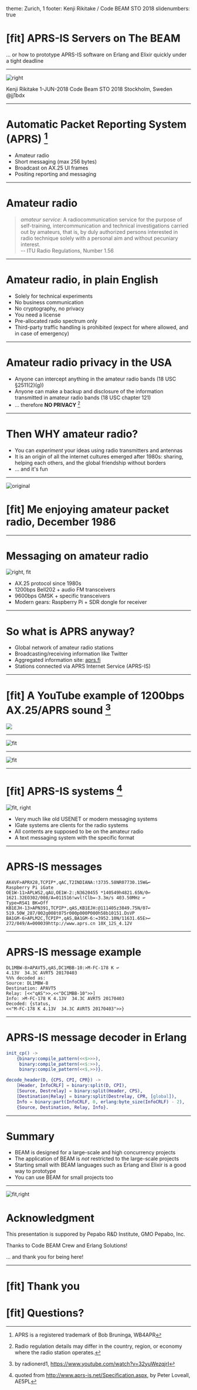 theme: Zurich, 1 
footer: Kenji Rikitake / Code BEAM STO 2018
slidenumbers: true

<!-- Use Deckset 2.0, aspect ratio 16:9 -->

# [fit] APRS-IS Servers on The BEAM

... or how to prototype APRS-IS software on Erlang and Elixir quickly under a tight deadline

---

![right](jj1bdx-20170321-800x800.jpg)

Kenji Rikitake
1-JUN-2018
Code Beam STO 2018
Stockholm, Sweden
@jj1bdx

---

# Automatic Packet Reporting System (APRS) [^1]

* Amateur radio
* Short messaging (max 256 bytes)
* Broadcast on AX.25 UI frames
* Positing reporting and messaging

[^1]: APRS is a registered trademark of Bob Bruninga, WB4APR

---

# Amateur radio

> *amateur service*: A radiocommunication service for the purpose of self-training, intercommunication and technical investigations carried out by amateurs, that is, by duly authorized persons interested in radio technique solely with a personal aim and without pecuniary interest.  
-- ITU Radio Regulations, Number 1.56

---

# Amateur radio, in plain English

* Solely for technical experiments
* No business communication
* No cryptography, no privacy
* You need a license
* Pre-allocated radio spectrum only
* Third-party traffic handling is prohibited (expect for where allowed, and in case of emergency)

---

# Amateur radio privacy in the USA

* Anyone can intercept anything in the amateur radio bands (18 USC §2511(2)(g))
* Anyone can make a backup and disclosure of the information transmitted in amateur radio bands (18 USC chapter 121) 
* ... therefore **NO PRIVACY** [^2]

[^2]: Radio regulation details may differ in the country, region, or economy where the radio station operates.

---

# Then WHY amateur radio?

* You can *experiment* your ideas using radio transmitters and antennas
* It is an origin of all the internet cultures emerged after 1980s: sharing, helping each others, and the global friendship without borders
* ... and it's fun

---

![original](jj1bdx-packet-radio-1987.JPG)

# [fit] Me enjoying amateur packet radio, December 1986

---

# Messaging on amateur radio

![right, fit](instagram-raspi-receiver.jpg)

* AX.25 protocol since 1980s
* 1200bps Bell202 + audio FM transceivers
* 9600bps GMSK + specific transceivers
* Modern gears: Raspberry Pi + SDR dongle for receiver

---

# So what is APRS anyway?

* Global network of amateur radio stations
* Broadcasting/receiving information like Twitter
* Aggregated information site: [aprs.fi](https://aprs.fi)
* Stations connected via APRS Internet Service (APRS-IS)

---

# [fit] A YouTube example of 1200bps AX.25/APRS sound [^3]

![](https://www.youtube.com/watch?v=32yuWezqjrI)

[^3]: by radionerd1, <https://www.youtube.com/watch?v=32yuWezqjrI>

---

![fit](Stockholm-aprs-fi-20180526.png)

---

![fit](Toyonaka-aprs-fi-20180526.png)

---

# [fit] APRS-IS systems [^4]

![fit, right](aprs-is.png)

* Very much like old USENET or modern messaging systems
* IGate systems are clients for the radio systems
* All contents are supposed to be on the amateur radio
* A text messaging system with the specific format

[^4]: quoted from <http://www.aprs-is.net/Specification.aspx>, by Peter Loveall, AE5PL

---

# APRS-IS messages

```
AK4VF>APRX28,TCPIP*,qAC,T2INDIANA:!3735.58NR07730.15W&↩
Raspberry Pi iGate
OE1W-11>APLWS2,qAU,OE1W-2:;N3620455 *140549h4821.65N/0↩
1621.32EO302/008/A=011516!wvl!Clb=-3.3m/s 403.50MHz ↩
Type=RS41 BK=Off
KB1EJH-13>APN391,TCPIP*,qAS,KB1EJH:@111405z3849.75N/07↩
519.50W_287/002g008t075r000p000P000h58b10151.DsVP
BA1GM-6>APLM2C,TCPIP*,qAS,BA1GM-6:=3952.10N/11631.65E>↩
272/049/A=000039http://www.aprs.cn 10X_12S_4.12V
```

---

# APRS-IS message example

```
DL1MBW-8>APAVT5,qAS,DC1MBB-10:>M-FC-178 K ↩
4.13V  34.3C AVRT5 20170403
%%% decoded as:
Source: DL1MBW-8
Destination: APAVT5
Relay: [<<"qAS">>,<<"DC1MBB-10">>]
Info: >M-FC-178 K 4.13V  34.3C AVRT5 20170403
Decoded: {status,
<<"M-FC-178 K 4.13V  34.3C AVRT5 20170403">>}
```

---

# APRS-IS message decoder in Erlang

```erlang
init_cp() ->
    {binary:compile_pattern(<<$>>>),
     binary:compile_pattern(<<$:>>),
     binary:compile_pattern(<<$,>>)}.

decode_header(D, {CPS, CPI, CPR}) ->
    [Header, InfoCRLF] = binary:split(D, CPI),
    [Source, Destrelay] = binary:split(Header, CPS),
    [Destination|Relay] = binary:split(Destrelay, CPR, [global]),
    Info = binary:part(InfoCRLF, 0, erlang:byte_size(InfoCRLF) - 2),
    {Source, Destination, Relay, Info}.
```

---

# Summary

* BEAM is designed for a large-scale and high concurrency projects
* The application of BEAM is *not* restricted to the large-scale projects
* Starting small with BEAM languages such as Erlang and Elixir is a good way to prototype
* You can use BEAM for small projects too

---

![fit,right](pepaken_logo.jpg)

# Acknowledgment

This presentation is suppored by
Pepabo R&D Institute, GMO Pepabo, Inc.

Thanks to Code BEAM Crew and Erlang Solutions!

... and thank you for being here!

---

# [fit] Thank you
# [fit] Questions?

<!--
Local Variables:
mode: markdown
coding: utf-8
End:
-->
